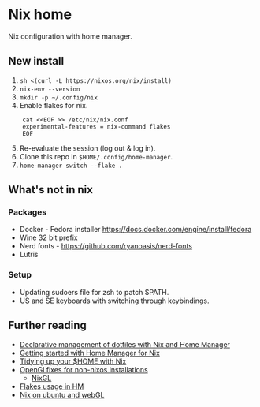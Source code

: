 # Nix home

Nix configuration with home manager.

## New install

1. `sh <(curl -L https://nixos.org/nix/install)`
2. `nix-env --version`
3. `mkdir -p ~/.config/nix`
4. Enable flakes for nix.

```
    cat <<EOF >> /etc/nix/nix.conf
    experimental-features = nix-command flakes
    EOF
```

5. Re-evaluate the session (log out & log in).
6. Clone this repo in `$HOME/.config/home-manager`.
7. `home-manager switch --flake .`

## What's not in nix

### Packages

* Docker - Fedora installer https://docs.docker.com/engine/install/fedora
* Wine 32 bit prefix
* Nerd fonts - https://github.com/ryanoasis/nerd-fonts
* Lutris

### Setup

* Updating sudoers file for zsh to patch $PATH.
* US and SE keyboards with switching through keybindings.

## Further reading

* [Declarative management of dotfiles with Nix and Home Manager](https://www.bekk.christmas/post/2021/16/dotfiles-with-nix-and-home-manager)
* [Getting started with Home Manager for Nix](http://ghedam.at/24353/tutorial-getting-started-with-home-manager-for-nix)
* [Tidying up your $HOME with Nix](https://juliu.is/tidying-your-home-with-nix)
* [OpenGl fixes for non-nixos installations](https://pmiddend.github.io/posts/nixgl-on-ubuntu)
    * [NixGL](https://github.com/guibou/nixGL)
* [Flakes usage in HM](https://dee.underscore.world/blog/home-manager-flakes)
* [Nix on ubuntu and webGL](https://cosarara.me/blog/entry/18)
